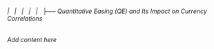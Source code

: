 ###### |   |   |   |   |   ├── Quantitative Easing (QE) and Its Impact on Currency Correlations

*Add content here*